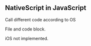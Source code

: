 ## NativeScript in JavaScript

Call different code according to OS

File and code block.

iOS not implemented.

